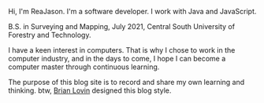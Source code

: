 Hi, I'm ReaJason. I'm a software developer. I work with Java and JavaScript.

B.S. in Surveying and Mapping, July 2021, Central South University of Forestry and Technology.

I have a keen interest in computers. That is why I chose to work in the computer industry, and in the days to come, I hope I can become a computer master through continuous learning.

The purpose of this blog site is to record and share my own learning and thinking. btw, [Brian Lovin](https://brianlovin.com/) designed this blog style.
